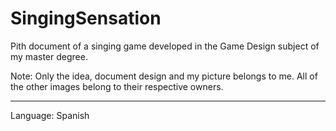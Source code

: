 # SingingSensation
Pith document of a singing game developed in the Game Design subject of my master degree.

Note: Only the idea, document design and my picture belongs to me. All of the other images belong to their respective owners.

---------------------------------------------------------------------------------------------------------
Language: Spanish
